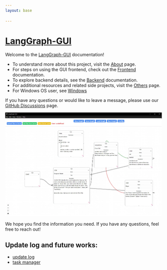 ```yaml
---
layout: base

---
```


# [LangGraph-GUI](https://github.com/LangGraph-GUI/LangGraph-GUI/)

Welcome to the [LangGraph-GUI](https://github.com/LangGraph-GUI/LangGraph-GUI/) documentation!

- To understand more about this project, visit the [About](/About) page.
- For steps on using the GUI frontend, check out the [Frontend](/Frontend) documentation.
- To explore backend details, see the [Backend](/Backend) documentation.
- For additional resources and related side projects, visit the [Others](/Others) page.
- For Windows OS user, see [Windows](/Others/Windows)

If you have any questions or would like to leave a message, please use our [GitHub Discussions](https://github.com/LangGraph-GUI/LangGraph-GUI/discussions) page.

![LangGraph-GUI](/cover.webp)

We hope you find the information you need. If you have any questions, feel free to reach out!


## Update log and future works:
* [update log](https://github.com/LangGraph-GUI/LangGraph-GUI/blob/main/CHANGELOG.md)
* [task manager](https://github.com/orgs/LangGraph-GUI/projects)
